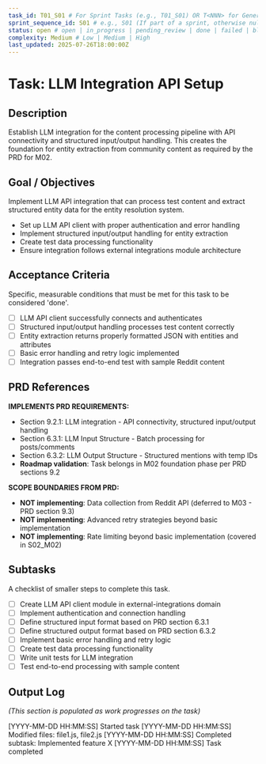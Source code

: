 ```yaml
---
task_id: T01_S01 # For Sprint Tasks (e.g., T01_S01) OR T<NNN> for General Tasks (e.g., T501)
sprint_sequence_id: S01 # e.g., S01 (If part of a sprint, otherwise null or absent)
status: open # open | in_progress | pending_review | done | failed | blocked
complexity: Medium # Low | Medium | High
last_updated: 2025-07-26T18:00:00Z
---
```


# Task: LLM Integration API Setup

## Description

Establish LLM integration for the content processing pipeline with API connectivity and structured input/output handling. This creates the foundation for entity extraction from community content as required by the PRD for M02.

## Goal / Objectives

Implement LLM API integration that can process test content and extract structured entity data for the entity resolution system.

- Set up LLM API client with proper authentication and error handling
- Implement structured input/output handling for entity extraction
- Create test data processing functionality
- Ensure integration follows external integrations module architecture

## Acceptance Criteria

Specific, measurable conditions that must be met for this task to be considered 'done'.

- [ ] LLM API client successfully connects and authenticates
- [ ] Structured input/output handling processes test content correctly
- [ ] Entity extraction returns properly formatted JSON with entities and attributes
- [ ] Basic error handling and retry logic implemented
- [ ] Integration passes end-to-end test with sample Reddit content

## PRD References

**IMPLEMENTS PRD REQUIREMENTS:**

- Section 9.2.1: LLM integration - API connectivity, structured input/output handling
- Section 6.3.1: LLM Input Structure - Batch processing for posts/comments
- Section 6.3.2: LLM Output Structure - Structured mentions with temp IDs
- **Roadmap validation**: Task belongs in M02 foundation phase per PRD sections 9.2

**SCOPE BOUNDARIES FROM PRD:**

- **NOT implementing**: Data collection from Reddit API (deferred to M03 - PRD section 9.3)
- **NOT implementing**: Advanced retry strategies beyond basic implementation
- **NOT implementing**: Rate limiting beyond basic implementation (covered in S02_M02)

## Subtasks

A checklist of smaller steps to complete this task.

- [ ] Create LLM API client module in external-integrations domain
- [ ] Implement authentication and connection handling
- [ ] Define structured input format based on PRD section 6.3.1
- [ ] Define structured output format based on PRD section 6.3.2
- [ ] Implement basic error handling and retry logic
- [ ] Create test data processing functionality
- [ ] Write unit tests for LLM integration
- [ ] Test end-to-end processing with sample content

## Output Log

_(This section is populated as work progresses on the task)_

[YYYY-MM-DD HH:MM:SS] Started task
[YYYY-MM-DD HH:MM:SS] Modified files: file1.js, file2.js
[YYYY-MM-DD HH:MM:SS] Completed subtask: Implemented feature X
[YYYY-MM-DD HH:MM:SS] Task completed